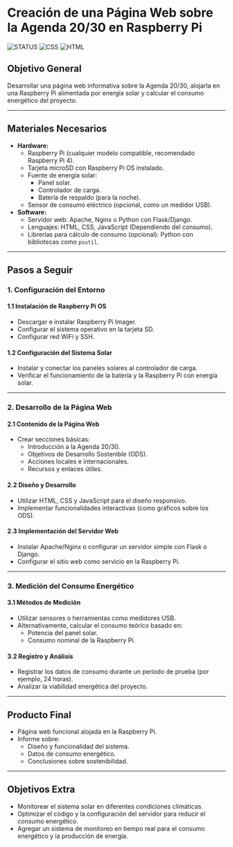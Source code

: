 # Creación de una Página Web sobre la Agenda 20/30 en Raspberry Pi
![STATUS](https://img.shields.io/badge/Status-Activo-brightgreen) 
![CSS](https://img.shields.io/badge/CSS-XC8%20v2.46%2B-purple)
![HTML](https://img.shields.io/badge/HTML-Living%20Standant-orange)
## Objetivo General
Desarrollar una página web informativa sobre la Agenda 20/30, alojarla en una Raspberry Pi alimentada por energía solar y calcular el consumo energético del proyecto.

---

## Materiales Necesarios
- **Hardware:**
  - Raspberry Pi (cualquier modelo compatible, recomendado Raspberry Pi 4).
  - Tarjeta microSD con Raspberry Pi OS instalado.
  - Fuente de energía solar:
    - Panel solar.
    - Controlador de carga.
    - Batería de respaldo (para la noche).
  - Sensor de consumo eléctrico (opcional, como un medidor USB).
- **Software:**
  - Servidor web: Apache, Nginx o Python con Flask/Django.
  - Lenguajes: HTML, CSS, JavaScript (Dependiendo del consumo).
  - Librerías para cálculo de consumo (opcional): Python con bibliotecas como `psutil`.

---

## Pasos a Seguir

### 1. Configuración del Entorno
#### 1.1 Instalación de Raspberry Pi OS
- Descargar e instalar Raspberry Pi Imager.
- Configurar el sistema operativo en la tarjeta SD.
- Configurar red WiFi y SSH.

#### 1.2 Configuración del Sistema Solar
- Instalar y conectar los paneles solares al controlador de carga.
- Verificar el funcionamiento de la batería y la Raspberry Pi con energía solar.

---

### 2. Desarrollo de la Página Web
#### 2.1 Contenido de la Página Web
- Crear secciones básicas:
  - Introducción a la Agenda 20/30.
  - Objetivos de Desarrollo Sostenible (ODS).
  - Acciones locales e internacionales.
  - Recursos y enlaces útiles.

#### 2.2 Diseño y Desarrollo
- Utilizar HTML, CSS y JavaScript para el diseño responsivo.
- Implementar funcionalidades interactivas (como gráficos sobre los ODS).

#### 2.3 Implementación del Servidor Web
- Instalar Apache/Nginx o configurar un servidor simple con Flask o Django.
- Configurar el sitio web como servicio en la Raspberry Pi.

---

### 3. Medición del Consumo Energético
#### 3.1 Métodos de Medición
- Utilizar sensores o herramientas como medidores USB.
- Alternativamente, calcular el consumo teórico basado en:
  - Potencia del panel solar.
  - Consumo nominal de la Raspberry Pi.

#### 3.2 Registro y Análisis
- Registrar los datos de consumo durante un período de prueba (por ejemplo, 24 horas).
- Analizar la viabilidad energética del proyecto.

---

## Producto Final
- Página web funcional alojada en la Raspberry Pi.
- Informe sobre:
  - Diseño y funcionalidad del sistema.
  - Datos de consumo energético.
  - Conclusiones sobre sostenibilidad.

---

## Objetivos Extra
- Monitorear el sistema solar en diferentes condiciones climáticas.
- Optimizar el código y la configuración del servidor para reducir el consumo energético.
- Agregar un sistema de monitoreo en tiempo real para el consumo energético y la producción de energía.
